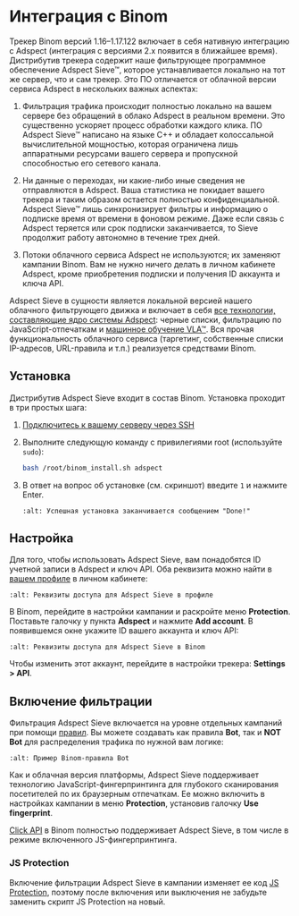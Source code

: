 # Интеграция с Binom

Трекер Binom версий 1.16&ndash;1.17.122 включает в себя нативную интеграцию с Adspect (интеграция с версиями 2.x появится
в ближайшее время). Дистрибутив трекера содержит наше фильтрующее программное обеспечение Adspect Sieve™, которое устанавливается
локально на тот же сервер, что и сам трекер. Это ПО отличается от облачной версии сервиса Adspect в нескольких важных аспектах:

1. Фильтрация трафика происходит полностью локально на вашем сервере без обращений в облако Adspect
   в реальном времени. Это существенно ускоряет процесс обработки каждого клика. ПО Adspect Sieve™
   написано на языке C++ и обладает колоссальной вычислительной мощностью, которая ограничена лишь
   аппаратными ресурсами вашего сервера и пропускной способностью его сетевого канала.

2. Ни данные о переходах, ни какие-либо иные сведения не отправляются в Adspect. Ваша статистика
   не покидает вашего трекера и таким образом остается полностью конфиденциальной. Adspect Sieve™
   лишь синхронизирует фильтры и информацию о подписке время от времени в фоновом режиме. Даже если
   связь с Adspect теряется или срок подписки заканчивается, то Sieve продолжит работу автономно в
   течение трех дней.

3. Потоки облачного сервиса Adspect не используются; их заменяют кампании Binom.  Вам не нужно ничего
   делать в личном кабинете Adspect, кроме приобретения подписки и получения ID аккаунта и ключа API.

Adspect Sieve в сущности является локальной версией нашего облачного фильтрующего движка и включает
в себя [все технологии, составляющие ядро системы Adspect](how-it-works.md): черные списки, фильтрацию
по JavaScript-отпечаткам и [машинное обучение VLA™](how-it-works.md#vla). Вся прочая функциональность облачного
сервиса (таргетинг, собственные списки IP-адресов, URL-правила и т.п.) реализуется средствами Binom.

## Установка

Дистрибутив Adspect Sieve входит в состав Binom. Установка проходит в три простых шага:

1. [Подключитесь к вашему серверу через SSH](https://www.digitalocean.com/community/tutorials/how-to-use-ssh-to-connect-to-a-remote-server-ru)

2. Выполните следующую команду с привилегиями root (используйте `sudo`):
   ```bash
   bash /root/binom_install.sh adspect
   ```

3. В ответ на вопрос об установке (см. скриншот) введите `1` и нажмите Enter.
   ```{image} _static/binom/installation.png
   :alt: Успешная установка заканчивается сообщением "Done!"
   ```

## Настройка

Для того, чтобы использовать Adspect Sieve, вам понадобятся ID учетной записи в Adspect и ключ API.
Оба реквизита можно найти в [вашем профиле](https://clients.adspect.ai/profile) в личном кабинете:

```{image} _static/binom/credentials1.png
:alt: Реквизиты доступа для Adspect Sieve в профиле
```

В Binom, перейдите в настройки кампании и раскройте меню **Protection**. Поставьте галочку у пункта
**Adspect** и нажмите **Add account**. В появившемся окне укажите ID вашего аккаунта и ключ API:

```{image} _static/binom/credentials2.png
:alt: Реквизиты доступа для Adspect Sieve в Binom
```

Чтобы изменить этот аккаунт, перейдите в настройки трекера: **Settings > API**.

## Включение фильтрации

Фильтрация Adspect Sieve включается на уровне отдельных кампаний при помощи [правил](https://docs.binom.org/campaign-rules.php).
Вы можете создавать как правила **Bot**, так и **NOT Bot** для распределения трафика по нужной вам логике:

```{image} _static/binom/bot-rule.png
:alt: Пример Binom-правила Bot
```

Как и облачная версия платформы, Adspect Sieve поддерживает технологию JavaScript-фингерпринтинга для
глубокого сканирования посетителей по их браузерным отпечаткам. Ее можно включить в настройках кампании
в меню **Protection**, установив галочку **Use fingerprint**.

[Click API](https://docs.binom.org/click-api.php) в Binom полностью поддерживает Adspect Sieve,
в том числе в режиме включенного JS-фингерпринтинга.

### JS Protection

Включение фильтрации Adspect Sieve в кампании изменяет ее код [JS Protection](https://docs.binom.org/js-protection.php),
поэтому после включения или выключения не забудьте заменить скрипт JS Protection на новый.
